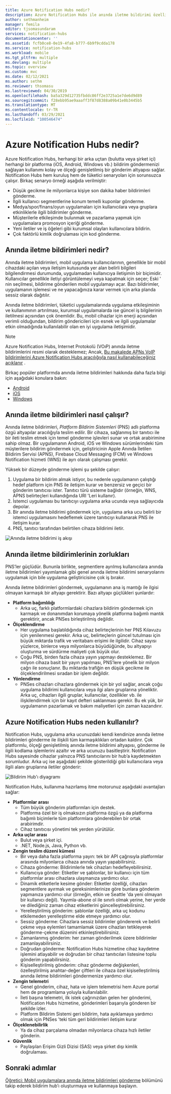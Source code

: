 ```yaml
---
title: Azure Notification Hubs nedir?
description: Azure Notification Hubs ile anında iletme bildirimi özellikleri eklemeyi öğrenin.
author: sethmanheim
manager: femila
editor: tjsomasundaram
services: notification-hubs
documentationcenter: ''
ms.assetid: fcfb0ce8-0e19-4fa8-b777-6b9f9cdda178
ms.service: notification-hubs
ms.workload: mobile
ms.tgt_pltfrm: multiple
ms.devlang: multiple
ms.topic: overview
ms.custom: mvc
ms.date: 02/12/2021
ms.author: sethm
ms.reviewer: thsomasu
ms.lastreviewed: 04/30/2019
ms.openlocfilehash: ba5a329d12735fbddc86ff2e3725a1e7de6d9d89
ms.sourcegitcommit: f28ebb95ae9aaaff3f87d8388a09b41e0b3445b5
ms.translationtype: MT
ms.contentlocale: tr-TR
ms.lasthandoff: 03/29/2021
ms.locfileid: "100546474"
---
```

# <a name="what-is-azure-notification-hubs"></a>Azure Notification Hubs nedir?

Azure Notification Hubs, herhangi bir arka uçtan (bulutta veya şirket içi) herhangi bir platforma (iOS, Android, Windows vb.) bildirim göndermenizi sağlayan kullanımı kolay ve ölçeği genişletilmiş bir gönderim altyapısı sağlar. Notification Hubs hem kuruluş hem de tüketici senaryoları için sorunsuzca çalışır. Birkaç senaryo örneği aşağıda verilmiştir:

- Düşük gecikme ile milyonlarca kişiye son dakika haber bildirimleri gönderme.
- İlgili kullanıcı segmentlerine konum temelli kuponlar gönderme.
- Medya/spor/finans/oyun uygulamaları için kullanıcılara veya gruplara etkinliklerle ilgili bildirimler gönderme.
- Müşterilerle etkileşimde bulunmak ve pazarlama yapmak için uygulamalara promosyon içeriği gönderme.
- Yeni iletiler ve iş öğeleri gibi kurumsal olayları kullanıcılara bildirin.
- Çok faktörlü kimlik doğrulaması için kod gönderme.

## <a name="what-are-push-notifications"></a>Anında iletme bildirimleri nedir?

Anında iletme bildirimleri, mobil uygulama kullanıcılarının, genellikle bir mobil cihazdaki açılan veya iletişim kutusunda yer alan belirli bilgileri bilgilendirmesi durumunda, uygulamadan kullanıcıya iletişimin bir biçimidir. Kullanıcılar genellikle iletiyi görüntülemeyi veya kapatmak için seçer; Eski ' nin seçilmesi, bildirime gönderilen mobil uygulamayı açar. Bazı bildirimler, uygulamanın işlemesi ve ne yapacağınıza karar vermek için arka planda sessiz olarak dağıtılır.

Anında iletme bildirimleri, tüketici uygulamalarında uygulama etkileşiminin ve kullanımının artırılması, kurumsal uygulamalarda ise güncel iş bilgilerinin iletilmesi açısından çok önemlidir. Bu, mobil cihazlar için enerji açısından verimli olduğundan, bildirim göndericileri için esnek ve ilgili uygulamalar etkin olmadığında kullanılabilir olan en iyi uygulama iletişimidir.

> [!NOTE]
> Azure Notification Hubs, Internet Protokolü (VOıP) anında iletme bildirimlerini resmi olarak desteklemez; Ancak, [Bu makalede APNs VoIP bildirimlerini Azure Notification Hubs aracılığıyla nasıl kullanabileceğiniz açıklanır](voip-apns.md) .

Birkaç popüler platformda anında iletme bildirimleri hakkında daha fazla bilgi için aşağıdaki konulara bakın:

- [Android](https://developer.android.com/guide/topics/ui/notifiers/notifications.html)
- [iOS](https://developer.apple.com/notifications/)
- [Windows](/previous-versions/windows/apps/hh779725(v=win.10))

## <a name="how-do-push-notifications-work"></a>Anında iletme bildirimleri nasıl çalışır?

Anında iletme bildirimleri, *Platform Bildirim Sistemleri* (PNS) adlı platforma özgü altyapılar aracılığıyla teslim edilir. Bir cihaza, sağlanmış bir tanıtıcı ile bir ileti teslim etmek için temel gönderme işlevleri sunar ve ortak arabirimine sahip olmaz. Bir uygulamanın Android, iOS ve Windows sürümlerindeki tüm müşterilere bildirim göndermek için, geliştiricinin Apple Anında İletilen Bildirim Servisi (APNS), Firebase Cloud Messaging (FCM) ve Windows Notification hizmeti (WNS) ile ayrı olarak çalışması gerekir.

Yüksek bir düzeyde gönderme işlemi şu şekilde çalışır:

1. Uygulama bir bildirim almak istiyor, bu nedenle uygulamanın çalıştığı hedef platform için PNS ile iletişim kurar ve benzersiz ve geçici bir gönderim tanıtıcısı ister. Tanıtıcı türü sisteme bağlıdır (örneğin, WNS, APNS belirteçleri kullandığında URI 'Leri kullanır).
2. İstemci uygulaması bu tanıtıcıyı uygulama arka ucunda veya sağlayıcıda depolar.
3. Bir anında iletme bildirimi göndermek için, uygulama arka ucu belirli bir istemci uygulamasını hedeflemek üzere tanıtıcıyı kullanarak PNS ile iletişim kurar.
4. PNS, tanıtıcı tarafından belirtilen cihaza bildirimi iletir.

![Anında iletme bildirimi iş akışı](./media/notification-hubs-overview/registration-diagram.png)

## <a name="the-challenges-of-push-notifications"></a>Anında iletme bildirimlerinin zorlukları

PNS’ler güçlüdür. Bununla birlikte, segmentlere ayrılmış kullanıcılara anında iletme bildirimleri yayımlamak gibi genel anında iletme bildirimi senaryolarını uygulamak için bile uygulama geliştiricisine çok iş bırakır.

Anında iletme bildirimleri göndermek, uygulamanın ana iş mantığı ile ilgisi olmayan karmaşık bir altyapı gerektirir. Bazı altyapı güçlükleri şunlardır:

- **Platform bağımlılığı**
  - Arka uç, farklı platformlardaki cihazlara bildirim göndermek için karmaşık ve donanımdan korumaya yönelik platforma bağımlı mantık gerektirir, ancak PNSes birleştirilmiş değildir.
- **Ölçeklendirme**
  - Her uygulama başlatıldığında cihaz belirteçlerinin her PNS Kılavuzu için yenilenmesi gerekir. Arka uç, belirteçlerin güncel tutulması için büyük miktarda trafik ve veritabanı erişimi ile ilgilidir. Cihaz sayısı yüzlerce, binlerce veya milyonlarca büyüdüğünde, bu altyapıyı oluşturma ve sürdürme maliyeti çok büyük olur.
  - Çoğu PNS, birden fazla cihaza yayın yapmayı desteklemez. Bir milyon cihaza basit bir yayın yapılması, PNS’lere yönelik bir milyon çağrı ile sonuçlanır. Bu miktarda trafiğin en düşük gecikme ile ölçeklendirilmesi sıradan bir işlem değildir.
- **Yönlendirme**
  - PNSes cihazları cihazlara göndermek için bir yol sağlar, ancak çoğu uygulama bildirimi kullanıcılara veya ilgi alanı gruplarına yöneliktir. Arka uç, cihazları ilgili gruplar, kullanıcılar, özellikler vb. ile ilişkilendirmek için bir kayıt defteri saklanması gerekir. Bu ek yük, bir uygulamanın pazarlamak ve bakım maliyetleri için zaman kazandırır.

## <a name="why-use-azure-notification-hubs"></a>Azure Notification Hubs neden kullanılır?

Notification Hubs, uygulama arka ucunuzdaki kendi kendinize anında iletme bildirimleri gönderme ile ilişkili tüm karmaşıklıkları ortadan kaldırır. Çok platformlu, ölçeği genişletilmiş anında iletme bildirimi altyapısı, gönderme ile ilgili kodlama işlemlerini azaltır ve arka ucunuzu basitleştirir. Notification Hubs sayesinde cihazlar yalnızca PNS tanıtıcılarını bir hub’a kaydetmekten sorumludur. Arka uç ise aşağıdaki şekilde gösterildiği gibi kullanıcılara veya ilgili alanı gruplarına iletiler gönderir:

![Bildirim Hub'ı diyagramı](./media/notification-hubs-overview/notification-hub-diagram.png)

Notification Hubs, kullanıma hazırlamış itme motorunuz aşağıdaki avantajları sağlar:

- **Platformlar arası**
  - Tüm büyük gönderim platformları için destek.
  - Platforma özel bir iş olmaksızın platforma özgü ya da platforma bağımlı biçimlerle tüm platformlara gönderebilen bir ortak arabirimdir.
  - Cihaz tanıtıcısı yönetimi tek yerden yürütülür.
- **Arka uçlar arası**
  - Bulut veya şirket içi.
  - .NET, Node.js, Java, Python vb.
- **Zengin teslim düzeni kümesi**
  - Bir veya daha fazla platforma yayın: tek bir API çağrısıyla platformlar arasında milyonlarca cihaza anında yayın yapabilirsiniz.
  - Cihaza gönderme: Bildirimlerle tek cihazları hedefleyebilirsiniz.
  - Kullanıcıya gönder: Etiketler ve şablonlar, bir kullanıcı için tüm platformlar arası cihazlara ulaşmanıza yardımcı olur.
  - Dinamik etiketlerle kesime gönder: Etiketler özelliği, cihazları segmentlere ayırmak ve gereksinimlerinize göre bunlara gönderim yapmanıza yardımcı olur (örneğin, etkin ve Seattle 'da yeni olmayan bir kullanıcı değil). Yayımla-abone ol ile sınırlı olmak yerine, her yerde ve dilediğiniz zaman cihaz etiketlerini güncelleştirebilirsiniz.
  - Yerelleştirilmiş gönderim: şablonlar özelliği, arka uç kodunu etkilemeden yerelleştirme elde etmeye yardımcı olur.
  - Sessiz gönderme: Cihazlara sessiz bildirimler göndererek ve belirli çekme veya eylemleri tamamlamak üzere cihazları tetikleyerek gönderme-çekme düzenini etkinleştirebilirsiniz.
  - Zamanlanmış gönderim: her zaman gönderilmek üzere bildirimler zamanlayabilirsiniz.
  - Doğrudan gönderme: Notification Hubs hizmetine cihaz kaydetme işlemini atlayabilir ve doğrudan bir cihaz tanıtıcıları listesine toplu gönderim yapabilirsiniz.
  - Kişiselleştirilmiş gönderim: cihaz gönderme değişkenleri, özelleştirilmiş anahtar-değer çiftleri ile cihaza özel kişiselleştirilmiş anında iletme bildirimleri göndermenize yardımcı olur.
- **Zengin telemetri**
  - Genel gönderim, cihaz, hata ve işlem telemetrisi hem Azure portal hem de programlama yoluyla kullanılabilir.
  - İleti başına telemetri, ilk istek çağrınızdan gelen her gönderimi, Notification Hubs hizmetine, gönderimleri başarıyla gönderen bir şekilde izler.
  - Platform Bildirim Sistemi geri bildirim, hata ayıklamaya yardımcı olmak için PNSes 'teki tüm geri bildirimleri iletişim kurar
- **Ölçeklenebilirlik**
  - Ya da cihaz parçalama olmadan milyonlarca cihaza hızlı iletiler gönderin.
- **Güvenlik**
  - Paylaşılan Erişim Gizli Dizisi (SAS) veya şirket dışı kimlik doğrulaması.

## <a name="next-steps"></a>Sonraki adımlar

[Öğretici: Mobil uygulamalara anında iletme bildirimleri gönderme](notification-hubs-android-push-notification-google-fcm-get-started.md) bölümünü takip ederek bildirim hub’ı oluşturmaya ve kullanmaya başlayın.

[0]: ./media/notification-hubs-overview/registration-diagram.png
[1]: ./media/notification-hubs-overview/notification-hub-diagram.png

[How customers are using Notification Hubs]: https://azure.microsoft.com/services/notification-hubs
[Notification Hubs tutorials and guides]: https://azure.microsoft.com/documentation/services/notification-hubs
[iOS]: ./notification-hubs-push-notification-fixer.md
[Android]: ./notification-hubs-android-push-notification-google-gcm-get-started.md
[Windows Universal]: ./notification-hubs-windows-store-dotnet-get-started-wns-push-notification.md
[Windows Phone]: ./notification-hubs-windows-mobile-push-notifications-mpns.md
[Kindle]: ./notification-hubs-android-push-notification-google-fcm-get-started.md
[Xamarin.iOS]: ./xamarin-notification-hubs-ios-push-notification-apns-get-started.md
[Xamarin.Android]: ./xamarin-notification-hubs-push-notifications-android-gcm.md
[Microsoft.WindowsAzure.Messaging.NotificationHub]: /previous-versions/azure/reference/dn339221(v=azure.100)
[Microsoft.ServiceBus.Notifications]: /previous-versions/azure/
[App Service Mobile Apps]: /previous-versions/azure/app-service-mobile/app-service-mobile-value-prop
[templates]: notification-hubs-templates-cross-platform-push-messages.md
[Azure portal]: https://portal.azure.com
[tags]: (https://msdn.microsoft.com/library/azure/dn530749.aspx)
